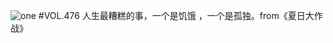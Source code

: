 ![one](http://image.wufazhuce.com/FjdKUpoHH6PcPN4xpQ_rZveGW2-L)
#VOL.476
人生最糟糕的事，一个是饥饿 ，一个是孤独。from《夏日大作战》